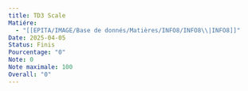 ```yaml
---
title: TD3 Scale
Matiére:
  - "[[EPITA/IMAGE/Base de donnés/Matières/INFO8/INFO8\\|INFO8]]"
Date: 2025-04-05
Status: Finis
Pourcentage: "0"
Note: 0
Note maximale: 100
Overall: "0"
---
```

